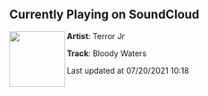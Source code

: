 ## Currently Playing on SoundCloud

[<img align="left" width="100" src="https://i1.sndcdn.com/artworks-CMEFHLpRaPD3Tse1-D6hhAQ-t500x500.jpg">](https://soundcloud.com/terrorjr/bloody-waters?in=terrorjr/sets/rancho_catastrophe)

**Artist**: Terror Jr 

**Track**: Bloody Waters

Last updated at 07/20/2021 10:18
